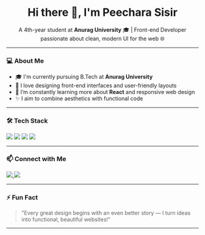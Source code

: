 <h1 align="center">Hi there 👋, I'm Peechara Sisir</h1>

<p align="center">A 4th-year student at <strong>Anurag University</strong> 🎓 | Front-end Developer passionate about clean, modern UI for the web 🌐</p>

---

### 💻 About Me

- 🎓 I'm currently pursuing B.Tech at **Anurag University**
- 🎯 I love designing front-end interfaces and user-friendly layouts
- 🌱 I’m constantly learning more about **React** and responsive web design
- ✨ I aim to combine aesthetics with functional code

---

### 🛠️ Tech Stack

<p align="left">
  <img src="https://img.shields.io/badge/HTML5-E34F26?style=flat-square&logo=html5&logoColor=white"/>
  <img src="https://img.shields.io/badge/CSS3-1572B6?style=flat-square&logo=css3&logoColor=white"/>
  <img src="https://img.shields.io/badge/JavaScript-F7DF1E?style=flat-square&logo=javascript&logoColor=black"/>
  <img src="https://img.shields.io/badge/React-20232A?style=flat-square&logo=react&logoColor=61DAFB"/>
</p>

---

### 📫 Connect with Me

<p>
  <a href="https://www.instagram.com/peechara.sisir/" target="_blank">
    <img src="https://img.shields.io/badge/Instagram-E4405F?style=for-the-badge&logo=instagram&logoColor=white" />
  </a>
  <a href="https://www.linkedin.com/in/sisir-peechara-82b67a263/" target="_blank">
    <img src="https://img.shields.io/badge/LinkedIn-0077B5?style=for-the-badge&logo=linkedin&logoColor=white" />
  </a>
</p>

---

### ⚡ Fun Fact

> "Every great design begins with an even better story — I turn ideas into functional, beautiful websites!"

---







<!-- GitHub Stats (Optional) -->
<!--
### 📊 GitHub Stats
![Sisir's GitHub stats](https://github-readme-stats.vercel.app/api?username=sisirpeechara&show_icons=true&theme=radical)
-->
